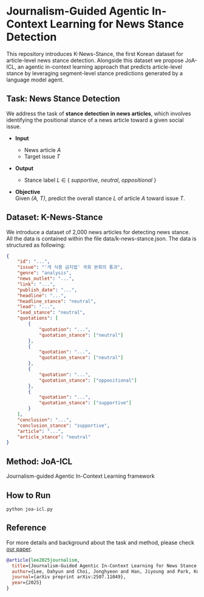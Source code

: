 # Journalism-Guided Agentic In-Context Learning for News Stance Detection

This repository introduces K-News-Stance, the first Korean dataset for article-level news stance detection. Alongside this dataset we propose JoA-ICL, an agentic in-context learning approach that predicts article-level stance by leveraging segment-level stance predictions generated by a language model agent.

## Task: News Stance Detection
We address the task of **stance detection in news articles**, which involves identifying the positional stance of a news article toward a given social issue.  

- **Input**  
  - News article *A*  
  - Target issue *T*  

- **Output**  
  - Stance label *L* ∈ { *supportive*, *neutral*, *oppositional* }  

- **Objective**  
  Given *(A, T)*, predict the overall stance *L* of article *A* toward issue *T*.  
  
## Dataset: K-News-Stance
We introduce a dataset of 2,000 news articles for detecting news stance.
All the data is contained within the file data/k-news-stance.json. The data is structured as following:
```json
{
    "id": "...",
    "issue": "'개 식용 금지법' 국회 본회의 통과",
    "genre": "analysis",
    "news_outlet": "...",
    "link": "...",
    "publish_date": "...",
    "headline": "...",
    "headline_stance": "neutral",
    "lead": "...",
    "lead_stance": "neutral",
    "quotations": [
        {
            "quotation": "...",
            "quotation_stance": ["neutral"]
        },
        {
            "quotation": "...",
            "quotation_stance": ["neutral"]
        },
        {
            "quotation": "...",
            "quotation_stance": ["oppositional"]
        },
        {
            "quotation": "...",
            "quotation_stance": ["supportive"]
        }
    ],
    "conclusion": "...",
    "conclusion_stance": "supportive",
    "article": "...",
    "article_stance": "neutral"
}
```

## Method: JoA-ICL
Journalism-guided Agentic In-Context Learning framework

## How to Run
```python3
python joa-icl.py
```

## Reference
For more details and background about the task and method, please check [our paper](https://arxiv.org/pdf/2507.11049).

```bibtex
@article{lee2025journalism,
  title={Journalism-Guided Agentic In-Context Learning for News Stance Detection},
  author={Lee, Dahyun and Choi, Jonghyeon and Han, Jiyoung and Park, Kunwoo},
  journal={arXiv preprint arXiv:2507.11049},
  year={2025}
}
```
